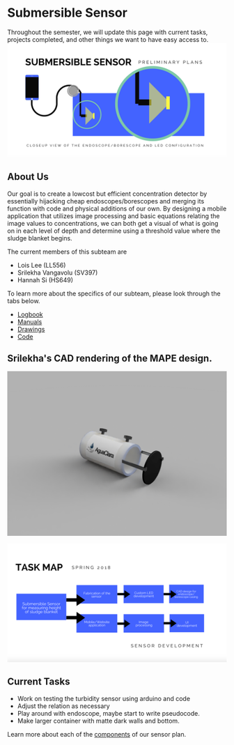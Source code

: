 # Submersible Sensor

Throughout the semester, we will update this page with current tasks, projects completed,
and other things we want to have easy access to.
![](model.jpg)

## About Us

Our goal is to create a lowcost but efficient concentration detector by essentially hijacking 
cheap endoscopes/borescopes and merging its function with code and physical additions of our own.
By designing a mobile application that utilizes image processing and basic equations relating 
the image values to concentrations, we can both get a visual of what is going on in each level of depth
and determine using a threshold value where the sludge blanket begins.


The current members of this subteam are 

* Lois Lee (LL556) 
* Srilekha Vangavolu (SV397)
* Hannah Si (HS649)

To learn more about the specifics of our subteam, please look through the tabs below.


* [Logbook](./logs/logs.md)
* [Manuals](./manuals/manuals.md)
* [Drawings](./drawings/drawings.md)
* [Code](./code/code.md)



## Srilekha's CAD rendering of the MAPE design.
![MAPE extension cage](/drawings/MAPE_2018-Mar-10_11-59-06PM-000_CustomizedView19818279152.png) 


![](taskmap.jpg)

## Current Tasks

  - Work on testing the turbidity sensor using arduino and code
  - Adjust the relation as necessary
  - Play around with endoscope, maybe start to write pseudocode.
  - Make larger container with matte dark walls and bottom.
  

Learn more about each of the [components](./components/components.md) of our sensor plan.




